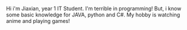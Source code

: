 Hi i'm Jiaxian, year 1 IT Student.
I'm terrible in programming! But, i know some basic knowledge for JAVA, python and C#. My hobby is watching anime and playing games!